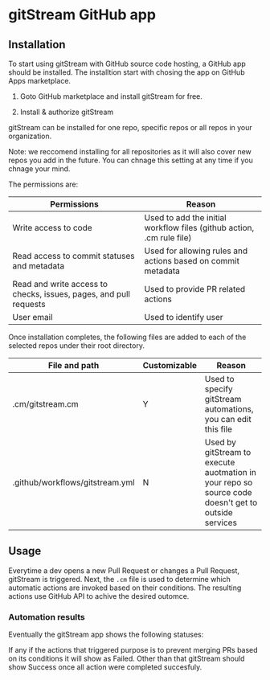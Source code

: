 # gitStream GitHub app

## Installation

To start using gitStream with GitHub source code hosting, a GitHub app should be installed. The installtion start with chosing the app on GitHub Apps marketplace.

1. Goto GitHub marketplace and install gitStream for free.

2. Install & authorize gitStream

gitStream can be installed for one repo, specific repos or all repos in your organization. 

Note: we reccomend installing for all repositories as it will also cover new repos you add in the future. You can chnage this setting at any time if you chnage your mind.

The permissions are: 

| Permissions           | Reason |
|----------------------|-------------------------------------------------------|
| Write access to code | Used to add the initial workflow files (github action, .cm rule file) |
| Read access to commit statuses and metadata | Used for allowing rules and actions based on commit metadata |
| Read and write access to checks, issues, pages, and pull requests | Used to provide PR related actions |
| User email | Used to identify user |

Once installation completes, the following files are added to each of the selected repos under their root directory.

| File and path        | Customizable | Reason |
|----------------------|--------------|----------------------------------------|
| .cm/gitstream.cm     | Y            | Used to specify gitStream automations, you can edit this file |
| .github/workflows/gitstream.yml | N | Used by gitStream to execute auotmation in your repo so source code doesn't get to outside services |

## Usage

Everytime a dev opens a new Pull Request or changes a Pull Request, gitStream is triggered. Next, the `.cm` file is used to determine which automatic actions are invoked based on their conditions. The resulting actions use GitHub API to achive the desired outomce.

### Automation results

Eventually the gitStream app shows the following statuses:  

If any if the actions that triggered purpose is to prevent merging PRs based on its conditions it will show as Failed. Other than that gitStream should show Success once all action were completed succesfuly.
